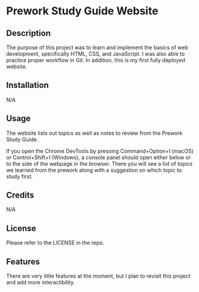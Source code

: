 # Prework Study Guide Website

## Description

The purpose of this project was to learn and implement the basics of web development, specifically HTML, CSS, and JavaScript. I was also able to practice proper workflow in Git. In addition, this is my first fully deployed website.

## Installation

N/A

## Usage

The website lists out topics as well as notes to review from the Prework Study Guide.

If you open the Chrome DevTools by pressing Command+Option+I (macOS) or Control+Shift+I (Windows), a console panel should open either below or to the side of the webpage in the browser. There you will see a list of topics we learned from the prework along with a suggestion on which topic to study first.

## Credits

N/A

## License

Please refer to the LICENSE in the repo.

## Features

There are very little features at the moment, but I plan to revisit this project and add more interactibility.